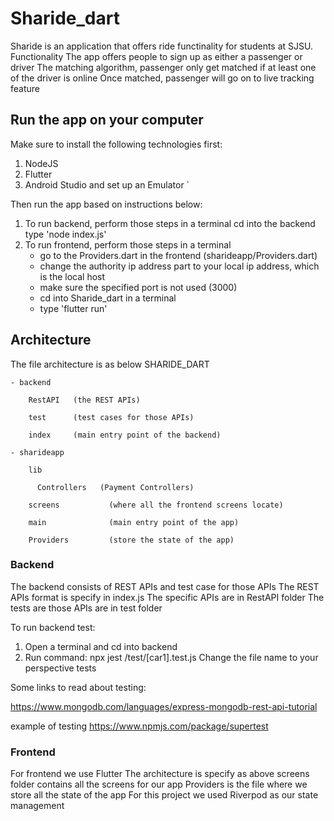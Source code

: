 # Sharide_dart

Sharide is an application that offers ride functinality for students at SJSU.
Functionality
The app offers people to sign up as either a passenger or driver
The matching algorithm, passenger only get matched if at least one of the driver is online
Once matched, passenger will go on to live tracking feature

## Run the app on your computer
Make sure to install the following technologies first:
1. NodeJS
2. Flutter
3. Android Studio and set up an Emulator
`

Then run the app based on instructions below:
1. To run backend, perform those steps in a terminal
    cd into the backend
    type 'node index.js'
2. To run frontend, perform those steps in a terminal
    - go to the Providers.dart in the frontend (sharideapp/Providers.dart)
    - change the authority ip address part to your local ip address, which is the local host
    - make sure the specified port is not used (3000)
    - cd into Sharide_dart in a terminal
    - type 'flutter run'

## Architecture
The file architecture is as below
SHARIDE_DART

    - backend
    
        RestAPI   (the REST APIs)
        
        test      (test cases for those APIs)
        
        index     (main entry point of the backend)
      
    - sharideapp
    
        lib
          
          Controllers   (Payment Controllers)
        
        screens           (where all the frontend screens locate)
        
        main              (main entry point of the app)
        
        Providers         (store the state of the app)
                    
### Backend
The backend consists of REST APIs and test case for those APIs
The REST APIs format is specify in index.js
The specific APIs are in RestAPI folder
The tests are those APIs are in test folder

To run backend test:
1. Open a terminal and cd into backend
2. Run command: npx jest /test/[car1].test.js
Change the file name to your perspective tests

Some links to read about testing:

https://www.mongodb.com/languages/express-mongodb-rest-api-tutorial

example of testing
https://www.npmjs.com/package/supertest

### Frontend
For frontend we use Flutter
The architecture is specify as above
screens folder contains all the screens for our app
Providers is the file where we store all the state of the app
For this project we used Riverpod as our state management



